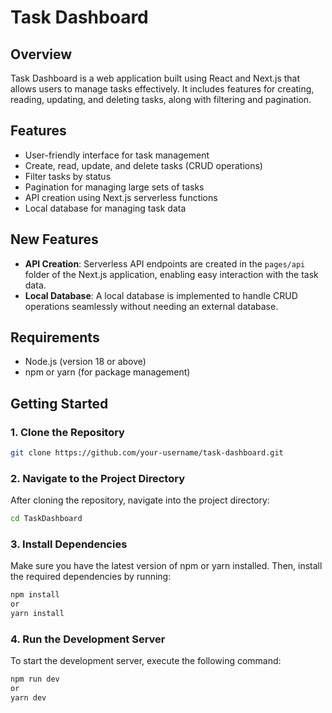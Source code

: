# Task Dashboard

## Overview
Task Dashboard is a web application built using React and Next.js that allows users to manage tasks effectively. It includes features for creating, reading, updating, and deleting tasks, along with filtering and pagination.

## Features
- User-friendly interface for task management
- Create, read, update, and delete tasks (CRUD operations)
- Filter tasks by status
- Pagination for managing large sets of tasks
- API creation using Next.js serverless functions
- Local database for managing task data

## New Features
- **API Creation**: Serverless API endpoints are created in the `pages/api` folder of the Next.js application, enabling easy interaction with the task data.
- **Local Database**: A local database is implemented to handle CRUD operations seamlessly without needing an external database.

## Requirements
- Node.js (version 18 or above)
- npm or yarn (for package management)

## Getting Started

### 1. Clone the Repository
```bash
git clone https://github.com/your-username/task-dashboard.git
```

### 2. Navigate to the Project Directory
After cloning the repository, navigate into the project directory:
```bash
cd TaskDashboard
```
### 3. Install Dependencies
Make sure you have the latest version of npm or yarn installed. Then, install the required dependencies by running:
```bash
npm install
or
yarn install
```

### 4. Run the Development Server
To start the development server, execute the following command:

```bash
npm run dev
or
yarn dev
```


